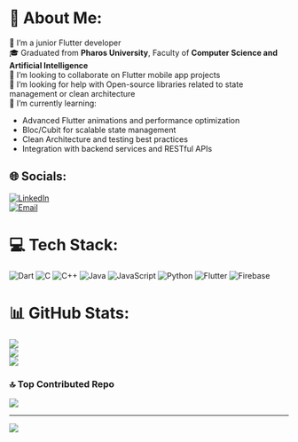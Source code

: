 # 💫 About Me:
🔭 I’m a junior Flutter developer<br>
🎓 Graduated from **Pharos University**, Faculty of **Computer Science and Artificial Intelligence**<br>
👯 I’m looking to collaborate on Flutter mobile app projects<br>
🤝 I’m looking for help with Open-source libraries related to state management or clean architecture<br>
🌱 I’m currently learning:<br>
- Advanced Flutter animations and performance optimization<br>
- Bloc/Cubit for scalable state management<br>
- Clean Architecture and testing best practices<br>
- Integration with backend services and RESTful APIs<br>

## 🌐 Socials:
[![LinkedIn](https://img.shields.io/badge/LinkedIn-%230077B5.svg?logo=linkedin&logoColor=white)](https://www.linkedin.com/in/abdelrhman-mohamed-31828b285)  
[![Email](https://img.shields.io/badge/Email-D14836?logo=gmail&logoColor=white)](mailto:abdrhmanhanafi2@gmail.com?subject=Hello%20Abdelrhman&body=Hi%20Abdelrhman%2C%0A%0AI%20wanted%20to%20reach%20out%20to%20you%20regarding...)

# 💻 Tech Stack:
![Dart](https://img.shields.io/badge/dart-%230175C2.svg?style=for-the-badge&logo=dart&logoColor=white) ![C](https://img.shields.io/badge/c-%2300599C.svg?style=for-the-badge&logo=c&logoColor=white) ![C++](https://img.shields.io/badge/c++-%2300599C.svg?style=for-the-badge&logo=c%2B%2B&logoColor=white) ![Java](https://img.shields.io/badge/java-%23ED8B00.svg?style=for-the-badge&logo=openjdk&logoColor=white) ![JavaScript](https://img.shields.io/badge/javascript-%23323330.svg?style=for-the-badge&logo=javascript&logoColor=%23F7DF1E) ![Python](https://img.shields.io/badge/python-3670A0?style=for-the-badge&logo=python&logoColor=ffdd54) ![Flutter](https://img.shields.io/badge/Flutter-%2302569B.svg?style=for-the-badge&logo=Flutter&logoColor=white) ![Firebase](https://img.shields.io/badge/firebase-a08021?style=for-the-badge&logo=firebase&logoColor=ffcd34)
# 📊 GitHub Stats:
![](https://github-readme-stats.vercel.app/api?username=abdelrhmanMohamed-svg&theme=dark&hide_border=false&include_all_commits=false&count_private=false)<br/>
![](https://nirzak-streak-stats.vercel.app/?user=abdelrhmanMohamed-svg&theme=dark&hide_border=false)<br/>
![](https://github-readme-stats.vercel.app/api/top-langs/?username=abdelrhmanMohamed-svg&theme=dark&hide_border=false&include_all_commits=false&count_private=false&layout=compact)

### 🔝 Top Contributed Repo
![](https://github-contributor-stats.vercel.app/api?username=abdelrhmanMohamed-svg&limit=5&theme=dark&combine_all_yearly_contributions=true)

---
[![](https://visitcount.itsvg.in/api?id=abdelrhmanMohamed-svg&icon=5&color=0)](https://visitcount.itsvg.in)

<!-- Proudly created with GPRM ( https://gprm.itsvg.in ) -->
